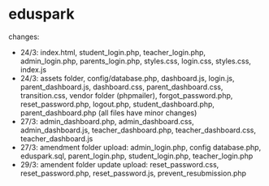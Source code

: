 # eduspark

changes:
- 24/3: index.html, student_login.php, teacher_login.php, admin_login.php, parents_login.php, styles.css, login.css, styles.css, index.js
- 24/3: assets folder, config/database.php, dashboard.js, login.js, parent_dashboard.js, dashboard.css, parent_dashboard.css, transition.css, vendor folder (phpmailer), forgot_password.php, reset_password.php, logout.php, student_dashboard.php, parent_dashboard.php (all files have minor changes)
- 27/3: admin_dashboard.php, admin_dashboard.css, admin_dashboard.js, teacher_dashboard.php, teacher_dashboard.css, teacher_dashboard.js
- 27/3: amendment folder upload: admin_login.php, config database.php, eduspark.sql, parent_login.php, student_login.php, teacher_login.php
- 29/3: amendent folder update upload: reset_password.css, reset_password.php, reset_password.js, prevent_resubmission.php
